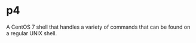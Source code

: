 # p4
A CentOS 7 shell that handles a variety of commands that can be found on a regular UNIX shell.
